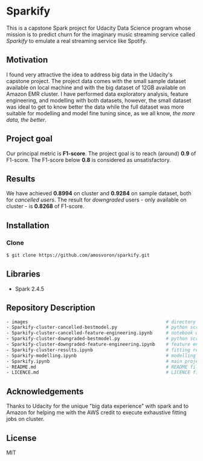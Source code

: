 # Sparkify
This is a capstone Spark project for Udacity Data Science program whose mission is to predict churn for the imaginary music streaming service called *Sparkify* to emulate a real streaming service like Spotify.

## Motivation
I found very attractive the idea to address big data in the Udacity's capstone project. The project data comes with the small sample dataset available on local machine and with the big dataset of 12GB available on Amazon EMR cluster. I have performed data exploratory analysis, feature engineering, and modelling with both datasets, however, the small dataset was ideal to get to know better the data while the full dataset was more suitable for modelling and model fine tuning since, as we all know, *the more data, the better*.    

## Project goal
Our principal metric is **F1-score**. The project goal is to reach (around) **0.9** of F1-score. The F1-score below **0.8** is considered as unsatisfactory.

## Results
We have achieved **0.8994** on cluster and **0.9284** on sample dataset, both for *cancelled users*. The result for *downgraded* users - only available on cluster - is **0.8268** of F1-score.

## Installation
### Clone
```sh
$ git clone https://github.com/amosvoron/sparkify.git
```

## Libraries
- Spark 2.4.5

## Repository Description

```sh
- images							                       # directory with images (used in main project notebook)
- Sparkify-cluster-cancelled-bestmodel.py                  # python script for cancelled users best model fitting on cluster
- Sparkify-cluster-cancelled-feature-engineering.ipynb     # notebook with feature engineering code for cancelled users
- Sparkify-cluster-downgraded-bestmodel.py                 # python script for downgraded users best model fitting on cluster
- Sparkify-cluster-downgraded-feature-engineering.ipynb    # feature engineering code for downgraded users
- Sparkify-cluster-results.ipynb                           # fitting results on cluster
- Sparkify-modelling.ipynb                                 # modelling code for cancelled users (sample dataset)
- Sparkify.ipynb                                           # main project notebook
- README.md                                                # README file
- LICENCE.md                                               # LICENCE file
```

## Acknowledgements
Thanks to Udacity for the unique "big data experience" with spark and to Amazon for helping me with the AWS credit to execute exhaustive fitting jobs on cluster. 

## License

MIT